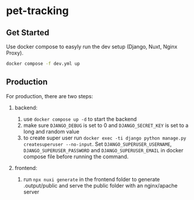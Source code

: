 # pet-tracking

## Get Started

Use docker compose to easyly run the dev setup (Django, Nuxt, Nginx Proxy).

```sh
docker compose -f dev.yml up
```

## Production

For production, there are two steps:

1. backend:
   1. use `docker compose up -d` to start the backend
   2. make sure `DJANGO_DEBUG` is set to 0 and `DJANGO_SECRET_KEY` is set to a long and random value
   3. to create super user run `docker exec -ti django python manage.py createsuperuser --no-input`. Set `DJANGO_SUPERUSER_USERNAME`, `DJANGO_SUPERUSER_PASSWORD` and `DJANGO_SUPERUSER_EMAIL` in docker compose file before running the command.

2. frontend:
   1. run `npx nuxi generate` in the frontend folder to generate .output/public and serve the public folder with an nginx/apache server
